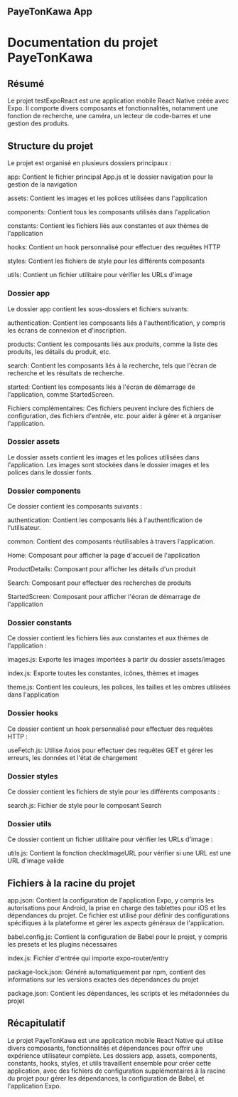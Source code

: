 ## PayeTonKawa App


# Documentation du projet PayeTonKawa

## Résumé

Le projet testExpoReact est une application mobile React Native créée avec Expo. Il comporte divers composants et fonctionnalités, notamment une fonction de recherche, une caméra, un lecteur de code-barres et une gestion des produits.

## Structure du projet

Le projet est organisé en plusieurs dossiers principaux :

app: Contient le fichier principal App.js et le dossier navigation pour la gestion de la navigation

assets: Contient les images et les polices utilisées dans l'application

components: Contient tous les composants utilisés dans l'application

constants: Contient les fichiers liés aux constantes et aux thèmes de l'application

hooks: Contient un hook personnalisé pour effectuer des requêtes HTTP

styles: Contient les fichiers de style pour les différents composants

utils: Contient un fichier utilitaire pour vérifier les URLs d'image

### Dossier app

Le dossier app contient les sous-dossiers et fichiers suivants:

authentication: Contient les composants liés à l'authentification, y compris les écrans de connexion et d'inscription.

products: Contient les composants liés aux produits, comme la liste des produits, les détails du produit, etc.

search: Contient les composants liés à la recherche, tels que l'écran de recherche et les résultats de recherche.

started: Contient les composants liés à l'écran de démarrage de l'application, comme StartedScreen.

Fichiers complémentaires: Ces fichiers peuvent inclure des fichiers de configuration, des fichiers d'entrée, etc. pour aider à gérer et à organiser l'application.

### Dossier assets

Le dossier assets contient les images et les polices utilisées dans l'application. Les images sont stockées dans le dossier images et les polices dans le dossier fonts.

### Dossier components

Ce dossier contient les composants suivants :

authentication: Contient les composants liés à l'authentification de l'utilisateur.

common: Contient des composants réutilisables à travers l'application.

Home: Composant pour afficher la page d'accueil de l'application

ProductDetails: Composant pour afficher les détails d'un produit

Search: Composant pour effectuer des recherches de produits

StartedScreen: Composant pour afficher l'écran de démarrage de l'application

### Dossier constants

Ce dossier contient les fichiers liés aux constantes et aux thèmes de l'application :

images.js: Exporte les images importées à partir du dossier assets/images

index.js: Exporte toutes les constantes, icônes, thèmes et images

theme.js: Contient les couleurs, les polices, les tailles et les ombres utilisées dans l'application

### Dossier hooks
Ce dossier contient un hook personnalisé pour effectuer des requêtes HTTP :

useFetch.js: Utilise Axios pour effectuer des requêtes GET et gérer les erreurs, les données et l'état de chargement

### Dossier styles
Ce dossier contient les fichiers de style pour les différents composants :

search.js: Fichier de style pour le composant Search

### Dossier utils
Ce dossier contient un fichier utilitaire pour vérifier les URLs d'image :

utils.js: Contient la fonction checkImageURL pour vérifier si une URL est une URL d'image valide

## Fichiers à la racine du projet

app.json: Contient la configuration de l'application Expo, y compris les autorisations pour Android, la prise en charge des tablettes pour iOS et les dépendances du projet. Ce fichier est utilisé pour définir des configurations spécifiques à la plateforme et gérer les aspects généraux de l'application.

babel.config.js: Contient la configuration de Babel pour le projet, y compris les presets et les plugins nécessaires

index.js: Fichier d'entrée qui importe expo-router/entry

package-lock.json: Généré automatiquement par npm, contient des informations sur les versions exactes des dépendances du projet

package.json: Contient les dépendances, les scripts et les métadonnées du projet

## Récapitulatif

Le projet PayeTonKawa est une application mobile React Native qui utilise divers composants, fonctionnalités et dépendances pour offrir une expérience utilisateur complète. Les dossiers app, assets, components, constants, hooks, styles, et utils travaillent ensemble pour créer cette application, avec des fichiers de configuration supplémentaires à la racine du projet pour gérer les dépendances, la configuration de Babel, et l'application Expo.
